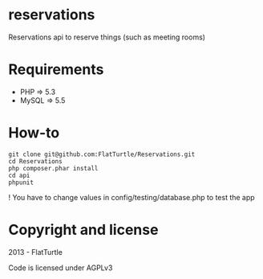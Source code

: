 reservations
============

Reservations api to reserve things (such as meeting rooms)


Requirements 
=============

* PHP => 5.3
* MySQL => 5.5

How-to
======

    git clone git@github.com:FlatTurtle/Reservations.git
    cd Reservations
    php composer.phar install 
    cd api
    phpunit


! You have to change values in config/testing/database.php to test the app

Copyright and license
=====================

2013 - FlatTurtle

Code is licensed under AGPLv3
